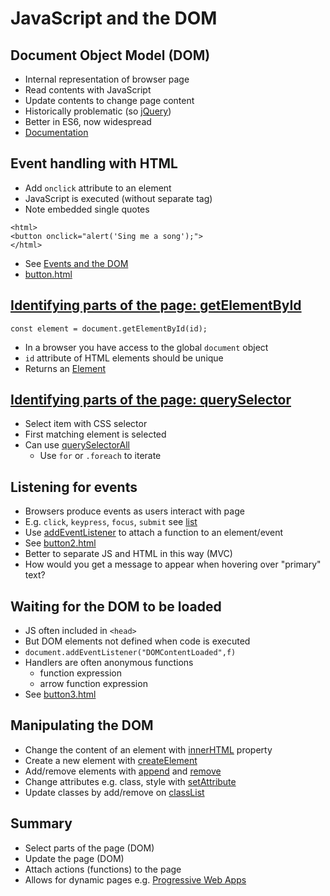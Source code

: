 # JavaScript and the DOM 


## Document Object Model (DOM)


- Internal representation of browser page
- Read contents with JavaScript
- Update contents to change page content
- Historically problematic (so [jQuery](https://jquery.com/))
- Better in ES6, now widespread
- [Documentation](https://developer.mozilla.org/en-US/docs/Web/API/Document)



## Event handling with HTML

- Add `onclick` attribute to an element
- JavaScript is executed (without separate tag)
- Note embedded single quotes

```
<html>
<button onclick="alert('Sing me a song');">
</html>

```
- See [Events and the DOM](https://developer.mozilla.org/en-US/docs/Web/API/Document_Object_Model/Events)
- [button.html](https://github.com/stevenaeola/progblack_lectures/blob/main/js_dom/button.html)



## [Identifying parts of the page: getElementById](https://developer.mozilla.org/en-US/docs/Web/API/Document/getElementById)

`
const element = document.getElementById(id);
`


- In a browser you have access to the global `document` object
- `id` attribute of HTML elements should be unique
- Returns an [Element](https://developer.mozilla.org/en-US/docs/Web/API/Element)




## [Identifying parts of the page: querySelector](https://developer.mozilla.org/en-US/docs/Web/API/Document/querySelector)


- Select item with CSS selector
- First matching element is selected
- Can use [querySelectorAll](https://developer.mozilla.org/en-US/docs/Web/API/Document/querySelectorAll)
   - Use `for` or `.foreach` to iterate



## Listening for events


- Browsers produce events as users interact with page
- E.g. `click`, `keypress`, `focus`, `submit` see [list](https://developer.mozilla.org/en-US/docs/Web/Events)
- Use [addEventListener](https://developer.mozilla.org/en-US/docs/Web/API/EventTarget/addEventListener) to attach a function to an element/event
- See [button2.html](https://github.com/stevenaeola/progblack_lectures/blob/main/js_dom/button2.html)
- Better to separate JS and HTML in this way (MVC)
- How would you get a message to appear when hovering over "primary" text?



## Waiting for the DOM to be loaded

- JS often included in `<head>`
- But DOM elements not defined when code is executed
- `document.addEventListener("DOMContentLoaded",f)`
- Handlers are often anonymous functions
    - function expression
    - arrow function expression
- See [button3.html](https://github.com/stevenaeola/progblack_lectures/blob/main/js_dom/button3.html)


## Manipulating the  DOM

- Change the content of an element with [innerHTML](https://developer.mozilla.org/en-US/docs/Web/API/Element/innerHTML) property
- Create a new element with [createElement](https://developer.mozilla.org/en-US/docs/Web/API/Document/createElement)
- Add/remove elements with [append](https://developer.mozilla.org/en-US/docs/Web/API/ParentNode/append) and [remove](https://developer.mozilla.org/en-US/docs/Web/API/ChildNode/remove)
- Change attributes e.g. class, style with [setAttribute](https://developer.mozilla.org/en-US/docs/Web/API/Element/setAttribute)
- Update classes by add/remove on [classList](https://developer.mozilla.org/en-US/docs/Web/API/Element/classList)


## Summary


- Select parts of the page (DOM)
- Update the page (DOM)
- Attach actions (functions) to the page
- Allows for dynamic pages e.g. [Progressive Web Apps](https://web.dev/progressive-web-apps/)


